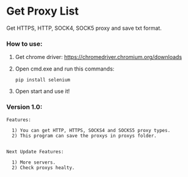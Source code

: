# Get Proxy List
 Get HTTPS, HTTP, SOCK4, SOCK5 proxy and save txt format.

### How to use:

1) Get chrome driver: 
      https://chromedriver.chromium.org/downloads
2) Open cmd.exe and run this commands:
      
       pip install selenium  


3) Open start and use it!

### Version 1.0:

    Features:
      
      1) You can get HTTP, HTTPS, SOCKS4 and SOCKS5 proxy types.
      2) This program can save the proxys in proxys folder.
      
      
    Next Update Features:

      1) More servers.
      2) Check proxys healty.
